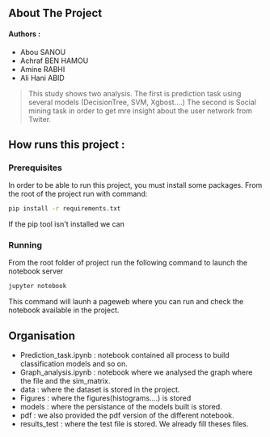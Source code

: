 <!-- ABOUT THE PROJECT -->
## About The Project

 #### Authors :
 * Abou SANOU
 * Achraf BEN HAMOU  
 * Amine RABHI
 * Ali Hani ABID

> This study shows two analysis.
> The first is prediction task using several models (DecisionTree, SVM, Xgbost....)
> The second is Social mining task in order to get mre insight about the user network from Twiter.

## How runs this project :

### Prerequisites

In order to be able to run this project, you must install some packages. From the root of  the project run with command:

  ```sh
  pip install -r requirements.txt
  ```
If the pip tool isn't installed we can 
### Running
From the root folder of project run the following command to launch the notebook server 
  ```sh
  jupyter notebook
  ```
This command will launh a pageweb where you can run and check the notebook available in the project.


## Organisation
* Prediction_task.ipynb : notebook contained all process to build classification models and so on.
* Graph_analysis.ipynb : notebook where we analysed the graph where the file and the sim_matrix. 
* data : where the dataset is stored in the project.
* Figures : where the figures(histograms....) is stored
* models : where the persistance of the models built is stored.
* pdf : we also provided the pdf version of the different notebook.
* results_test : where the test file is stored. We already fill theses files.


